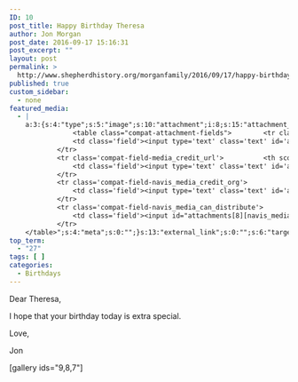 ```yaml
---
ID: 10
post_title: Happy Birthday Theresa
author: Jon Morgan
post_date: 2016-09-17 15:16:31
post_excerpt: ""
layout: post
permalink: >
  http://www.shepherdhistory.org/morganfamily/2016/09/17/happy-birthday-theresa/
published: true
custom_sidebar:
  - none
featured_media:
  - |
    a:3:{s:4:"type";s:5:"image";s:10:"attachment";i:8;s:15:"attachment_data";a:34:{s:2:"id";i:8;s:5:"title";s:11:"birthday001";s:8:"filename";s:15:"birthday001.jpg";s:3:"url";s:94:"http://www.shepherdhistory.org/morganfamily/wp-content/uploads/sites/2/2016/09/birthday001.jpg";s:4:"link";s:56:"http://www.shepherdhistory.org/morganfamily/birthday001/";s:3:"alt";s:0:"";s:6:"author";s:1:"1";s:11:"description";s:0:"";s:7:"caption";s:0:"";s:4:"name";s:11:"birthday001";s:6:"status";s:7:"inherit";s:10:"uploadedTo";i:0;s:4:"date";i:1474125215000;s:8:"modified";i:1474125215000;s:9:"menuOrder";i:0;s:4:"mime";s:10:"image/jpeg";s:4:"type";s:5:"image";s:7:"subtype";s:4:"jpeg";s:4:"icon";s:80:"http://www.shepherdhistory.org/morganfamily/wp-includes/images/media/default.png";s:13:"dateFormatted";s:18:"September 17, 2016";s:6:"nonces";a:3:{s:6:"update";s:10:"06d5a39548";s:6:"delete";s:10:"97355e50a8";s:4:"edit";s:10:"cb8d00f3ac";}s:8:"editLink";s:80:"http://www.shepherdhistory.org/morganfamily/wp-admin/post.php?post=8&action=edit";s:4:"meta";b:0;s:10:"authorName";s:10:"Jon Morgan";s:15:"filesizeInBytes";i:63246;s:21:"filesizeHumanReadable";s:5:"62 KB";s:5:"sizes";a:4:{s:9:"thumbnail";a:4:{s:6:"height";i:140;s:5:"width";i:140;s:3:"url";s:102:"http://www.shepherdhistory.org/morganfamily/wp-content/uploads/sites/2/2016/09/birthday001-140x140.jpg";s:11:"orientation";s:9:"landscape";}s:6:"medium";a:4:{s:6:"height";i:252;s:5:"width";i:336;s:3:"url";s:102:"http://www.shepherdhistory.org/morganfamily/wp-content/uploads/sites/2/2016/09/birthday001-336x252.jpg";s:11:"orientation";s:9:"landscape";}s:5:"large";a:4:{s:6:"height";i:578;s:5:"width";i:771;s:3:"url";s:102:"http://www.shepherdhistory.org/morganfamily/wp-content/uploads/sites/2/2016/09/birthday001-771x578.jpg";s:11:"orientation";s:9:"landscape";}s:4:"full";a:4:{s:3:"url";s:94:"http://www.shepherdhistory.org/morganfamily/wp-content/uploads/sites/2/2016/09/birthday001.jpg";s:6:"height";i:600;s:5:"width";i:800;s:11:"orientation";s:9:"landscape";}}s:6:"height";i:600;s:5:"width";i:800;s:11:"orientation";s:9:"landscape";s:6:"compat";a:2:{s:4:"item";s:1684:"<input type="hidden" name="attachments[8][menu_order]" value="0" /><p class="media-types media-types-required-info">Required fields are marked <span class="required">*</span></p>
    			<table class="compat-attachment-fields">		<tr class='compat-field-media_credit'>			<th scope='row' class='label'><label for='attachments-8-media_credit'><span class='alignleft'>Credit</span><br class='clear' /></label></th>
    			<td class='field'><input type='text' class='text' id='attachments-8-media_credit' name='attachments[8][media_credit]' value=''  /></td>
    		</tr>
    		<tr class='compat-field-media_credit_url'>			<th scope='row' class='label'><label for='attachments-8-media_credit_url'><span class='alignleft'>Credit URL</span><br class='clear' /></label></th>
    			<td class='field'><input type='text' class='text' id='attachments-8-media_credit_url' name='attachments[8][media_credit_url]' value=''  /></td>
    		</tr>
    		<tr class='compat-field-navis_media_credit_org'>			<th scope='row' class='label'><label for='attachments-8-navis_media_credit_org'><span class='alignleft'>Organization</span><br class='clear' /></label></th>
    			<td class='field'><input type='text' class='text' id='attachments-8-navis_media_credit_org' name='attachments[8][navis_media_credit_org]' value=''  /></td>
    		</tr>
    		<tr class='compat-field-navis_media_can_distribute'>			<th scope='row' class='label'><label for='attachments-8-navis_media_can_distribute'><span class='alignleft'>Can<br />distribute?</span><br class='clear' /></label></th>
    			<td class='field'><input id="attachments[8][navis_media_can_distribute]" name="attachments[8][navis_media_can_distribute]" type="checkbox" value="1"  /></td>
    		</tr>
    </table>";s:4:"meta";s:0:"";}s:13:"external_link";s:0:"";s:6:"target";s:0:"";s:3:"rel";s:0:"";}}
top_term:
  - "27"
tags: [ ]
categories:
  - Birthdays
---
```

Dear Theresa,

I hope that your birthday today is extra special.

Love,

Jon

[gallery ids="9,8,7"]